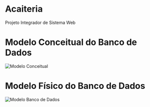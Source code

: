 # Acaiteria
Projeto Integrador de Sistema Web

# Modelo Conceitual do Banco de Dados
![Modelo Conceitual](https://github.com/AdrianoReusSavi/Acaiteria/assets/104857615/33221f87-a5d2-4c39-a090-ab4ca08ecbf7)


# Modelo Físico do Banco de Dados
![Modelo Banco de Dados](https://github.com/AdrianoReusSavi/Acaiteria/assets/103696544/d0b5254c-0f44-4c7c-bf5e-db6c257344c7)

